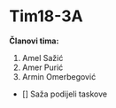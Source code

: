 # Tim18-3A
**Članovi tima:**
  1. Amel Sažić
  2. Amer Purić
  3. Armin Omerbegović
  - [] Saža podijeli taskove